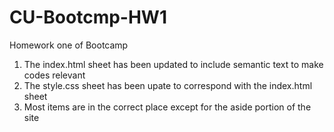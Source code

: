 # CU-Bootcmp-HW1
Homework one of Bootcamp
1. The index.html sheet has been updated to include semantic text to make codes relevant 
2. The style.css sheet has been upate to correspond with the index.html sheet
3. Most items are in the correct place except for the aside portion of the site
